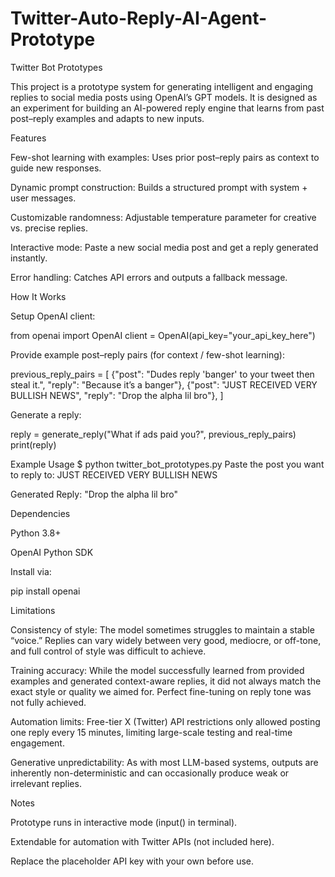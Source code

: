 # Twitter-Auto-Reply-AI-Agent-Prototype

Twitter Bot Prototypes

This project is a prototype system for generating intelligent and engaging replies to social media posts using OpenAI’s GPT models.
It is designed as an experiment for building an AI-powered reply engine that learns from past post–reply examples and adapts to new inputs.

Features

Few-shot learning with examples: Uses prior post–reply pairs as context to guide new responses.

Dynamic prompt construction: Builds a structured prompt with system + user messages.

Customizable randomness: Adjustable temperature parameter for creative vs. precise replies.

Interactive mode: Paste a new social media post and get a reply generated instantly.

Error handling: Catches API errors and outputs a fallback message.

How It Works

Setup OpenAI client:

from openai import OpenAI
client = OpenAI(api_key="your_api_key_here")


Provide example post–reply pairs (for context / few-shot learning):

previous_reply_pairs = [
    {"post": "Dudes reply 'banger' to your tweet then steal it.", "reply": "Because it’s a banger"},
    {"post": "JUST RECEIVED VERY BULLISH NEWS", "reply": "Drop the alpha lil bro"},
]


Generate a reply:

reply = generate_reply("What if ads paid you?", previous_reply_pairs)
print(reply)

Example Usage
$ python twitter_bot_prototypes.py
Paste the post you want to reply to:
JUST RECEIVED VERY BULLISH NEWS

Generated Reply:
"Drop the alpha lil bro"

Dependencies

Python 3.8+

OpenAI Python SDK

Install via:

pip install openai

Limitations

Consistency of style: The model sometimes struggles to maintain a stable “voice.” Replies can vary widely between very good, mediocre, or off-tone, and full control of style was difficult to achieve.

Training accuracy: While the model successfully learned from provided examples and generated context-aware replies, it did not always match the exact style or quality we aimed for. Perfect fine-tuning on reply tone was not fully achieved.

Automation limits: Free-tier X (Twitter) API restrictions only allowed posting one reply every 15 minutes, limiting large-scale testing and real-time engagement.

Generative unpredictability: As with most LLM-based systems, outputs are inherently non-deterministic and can occasionally produce weak or irrelevant replies.

Notes

Prototype runs in interactive mode (input() in terminal).

Extendable for automation with Twitter APIs (not included here).

Replace the placeholder API key with your own before use.

